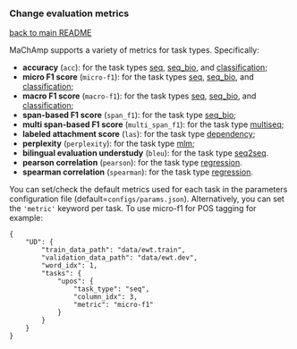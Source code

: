 ### Change evaluation metrics
[back to main README](../README.md)

MaChAmp supports a variety of metrics for task types. Specifically:

* **accuracy** (`acc`): for the task types [seq](seq.md), [seq_bio](seq_bio.md), and [classification](classification.md);
* **micro F1 score** (`micro-f1`): for the task types [seq](seq.md), [seq_bio](seq_bio.md), and [classification](classification.md);
* **macro F1 score** (`macro-f1`): for the task types [seq](seq.md), [seq_bio](seq_bio.md), and [classification](classification.md);
* **span-based F1 score** (`span_f1`): for the task type [seq_bio](seq_bio.md);
* **multi span-based F1 score** (`multi_span_f1`): for the task type [multiseq](multiseq.md);
* **labeled attachment score** (`las`): for the task type [dependency](dependency.md);
* **perplexity** (`perplexity`): for the task type [mlm](mlm.md);
* **bilingual evaluation understudy** (`bleu`): for the task type [seq2seq](seq2seq).
* **pearson correlation** (`pearson`): for the task type [regression](regression).
* **spearman correlation** (`spearman`): for the task type [regression](regression).

You can set/check the default metrics used for each task in the parameters configuration file (default=`configs/params.json`). Alternatively, you can set the `'metric'` keyword per task. To use micro-f1 for POS tagging for example:

```
{
    "UD": {
        "train_data_path": "data/ewt.train",
        "validation_data_path": "data/ewt.dev",
        "word_idx": 1,
        "tasks": {
            "upos": {
                "task_type": "seq",
                "column_idx": 3,
                "metric": "micro-f1"
            }
        }
    }
}
```

